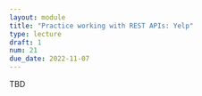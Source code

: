 ```yaml
---
layout: module
title: "Practice working with REST APIs: Yelp"
type: lecture
draft: 1
num: 21
due_date: 2022-11-07
---
```


TBD